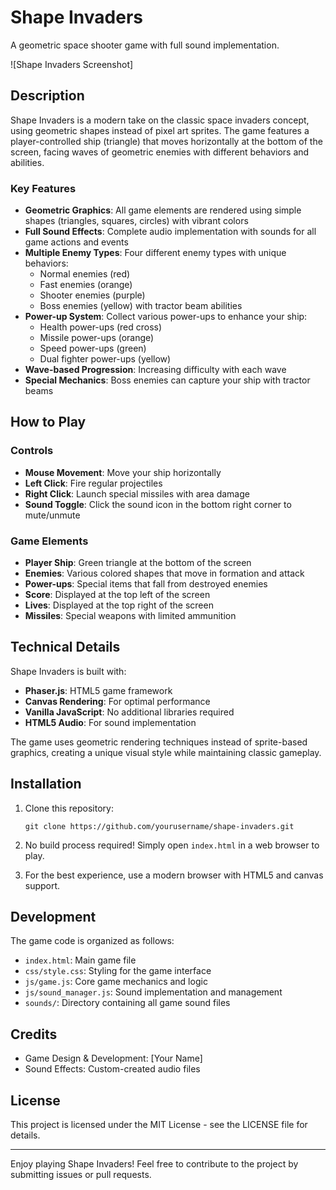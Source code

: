 # Shape Invaders

A geometric space shooter game with full sound implementation.

![Shape Invaders Screenshot]

## Description

Shape Invaders is a modern take on the classic space invaders concept, using geometric shapes instead of pixel art sprites. The game features a player-controlled ship (triangle) that moves horizontally at the bottom of the screen, facing waves of geometric enemies with different behaviors and abilities.

### Key Features

- **Geometric Graphics**: All game elements are rendered using simple shapes (triangles, squares, circles) with vibrant colors
- **Full Sound Effects**: Complete audio implementation with sounds for all game actions and events
- **Multiple Enemy Types**: Four different enemy types with unique behaviors:
  - Normal enemies (red)
  - Fast enemies (orange)
  - Shooter enemies (purple)
  - Boss enemies (yellow) with tractor beam abilities
- **Power-up System**: Collect various power-ups to enhance your ship:
  - Health power-ups (red cross)
  - Missile power-ups (orange)
  - Speed power-ups (green)
  - Dual fighter power-ups (yellow)
- **Wave-based Progression**: Increasing difficulty with each wave
- **Special Mechanics**: Boss enemies can capture your ship with tractor beams

## How to Play

### Controls

- **Mouse Movement**: Move your ship horizontally
- **Left Click**: Fire regular projectiles
- **Right Click**: Launch special missiles with area damage
- **Sound Toggle**: Click the sound icon in the bottom right corner to mute/unmute

### Game Elements

- **Player Ship**: Green triangle at the bottom of the screen
- **Enemies**: Various colored shapes that move in formation and attack
- **Power-ups**: Special items that fall from destroyed enemies
- **Score**: Displayed at the top left of the screen
- **Lives**: Displayed at the top right of the screen
- **Missiles**: Special weapons with limited ammunition

## Technical Details

Shape Invaders is built with:

- **Phaser.js**: HTML5 game framework
- **Canvas Rendering**: For optimal performance
- **Vanilla JavaScript**: No additional libraries required
- **HTML5 Audio**: For sound implementation

The game uses geometric rendering techniques instead of sprite-based graphics, creating a unique visual style while maintaining classic gameplay.

## Installation

1. Clone this repository:
   ```
   git clone https://github.com/yourusername/shape-invaders.git
   ```

2. No build process required! Simply open `index.html` in a web browser to play.

3. For the best experience, use a modern browser with HTML5 and canvas support.

## Development

The game code is organized as follows:

- `index.html`: Main game file
- `css/style.css`: Styling for the game interface
- `js/game.js`: Core game mechanics and logic
- `js/sound_manager.js`: Sound implementation and management
- `sounds/`: Directory containing all game sound files

## Credits

- Game Design & Development: [Your Name]
- Sound Effects: Custom-created audio files

## License

This project is licensed under the MIT License - see the LICENSE file for details.

---

Enjoy playing Shape Invaders! Feel free to contribute to the project by submitting issues or pull requests.
